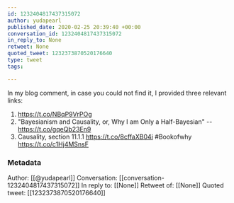 ```yaml
---
id: 1232404817437315072
author: yudapearl
published_date: 2020-02-25 20:39:40 +00:00
conversation_id: 1232404817437315072
in_reply_to: None
retweet: None
quoted_tweet: 1232373870520176640
type: tweet
tags:

---
```


In my blog comment, in case you could not find it, I provided three relevant links: 
1. https://t.co/NBqP9VrPOg
2. "Bayesianism and Causality, or, Why I am Only a 
      Half-Bayesian" -- https://t.co/gqeQb23En9
3.  Causality, section 11.1.1  https://t.co/8cffaXB04i 
#Bookofwhy https://t.co/c1Hj4MSnsF

### Metadata

Author: [[@yudapearl]]
Conversation: [[conversation-1232404817437315072]]
In reply to: [[None]]
Retweet of: [[None]]
Quoted tweet: [[1232373870520176640]]
